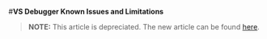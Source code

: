 <properties pageTitle="VS Debugger Known Issues and Limitations" 
  description="This is an article on bower tutorial"
  services=""
  documentationCenter=""
  authors="bursteg" />

#**VS Debugger Known Issues and Limitations**

> **NOTE:** This article is depreciated. The new article can be found [here](/articles/known-issues/known-issues-debugger.md).
